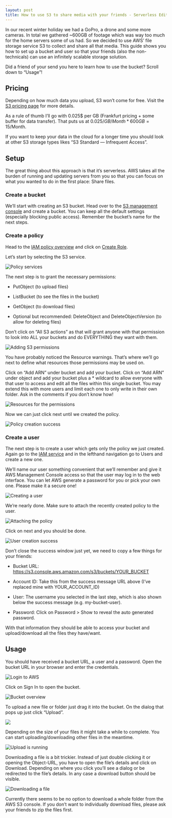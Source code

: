 ```yaml
---
layout: post
title: How to use S3 to share media with your friends - Serverless Edition
---
```


In our recent winter holiday we had a GoPro, a drone and some more cameras. In total we gathered ~600GB of footage which was way too much for the home servers some of us had. So we decided to use AWS’ file storage service S3 to collect and share all that media. This guide shows you how to set up a bucket and user so that your friends (also the non-technicals) can use an infinitely scalable storage solution.

Did a friend of your send you here to learn how to use the bucket? Scroll down to “Usage”!

## Pricing

Depending on how much data you upload, S3 won’t come for free. Visit the [S3 pricing page](https://aws.amazon.com/s3/pricing/) for more details.

As a rule of thumb I’ll go with 0.025$ per GB (Frankfurt pricing + some buffer for data transfer). That puts us at 0.025$/GB/Month * 600GB = 15$/Month.

If you want to keep your data in the cloud for a longer time you should look at other S3 storage types likes “S3 Standard — Infrequent Access”.

## Setup

The great thing about this approach is that it’s serverless. AWS takes all the burden of running and updating servers from you so that you can focus on what you wanted to do in the first place: Share files.

### Create a bucket

We’ll start with creating an S3 bucket. Head over to the [S3 management console](https://s3.console.aws.amazon.com/) and create a bucket. You can keep all the default settings (especially blocking public access). Remember the bucket’s name for the next steps.

### Create a policy

Head to the [IAM policy overview](https://console.aws.amazon.com/iam/home#/policies) and click on [Create Role](https://console.aws.amazon.com/iam/home#/policies$new?step=edit).

Let’s start by selecting the S3 service.

![Policy services](https://cdn-images-1.medium.com/max/2000/1*bz-5BIXyKmqPMal3byYimw.png)

The next step is to grant the necessary permissions:

* PutObject (to upload files)

* ListBucket (to see the files in the bucket)

* GetObject (to download files)

* Optional but recommended: DeleteObject and DeleteObjectVersion (to allow for deleting files)

Don’t click on “All S3 actions” as that will grant anyone with that permission to look into ALL your buckets and do EVERYTHING they want with them.

![Adding S3 permissions](https://cdn-images-1.medium.com/max/2000/1*NVYg0hnzhraYsTcjfgIW8Q.png)

You have probably noticed the Resource warnings. That’s where we’ll go next to define what resources those permissions may be used on.

Click on “Add ARN” under bucket and add your bucket. Click on “Add ARN” under object and add your bucket plus a * wildcard to allow everyone with that user to access and edit all the files within this single bucket. You may extend this with more users and limit each one to only write in their own folder. Ask in the comments if you don’t know how!

![Resources for the permissions](https://cdn-images-1.medium.com/max/2000/1*Zd3-dF3hfGDN7zOc98V8sQ.png)

Now we can just click next until we created the policy.

![Policy creation success](https://cdn-images-1.medium.com/max/2000/1*3FOxRNjMIeaPGqRZ36lsUg.png)

### Create a user

The next step is to create a user which gets only the policy we just created. Again go to the [IAM service](https://console.aws.amazon.com/iam/home#) and in the lefthand navigation go to Users and create a new one.

We’ll name our user something convenient that we’ll remember and give it AWS Management Console access so that the user may log in to the web interface. You can let AWS generate a password for you or pick your own one. Please make it a secure one!

![Creating a user](https://cdn-images-1.medium.com/max/2000/1*3dEMYq-BS7-ew3MhczYcQQ.png)

We’re nearly done. Make sure to attach the recently created policy to the user.

![Attaching the policy](https://cdn-images-1.medium.com/max/2000/1*kNkUe7gmOVo2q_RAGDGxdw.png)

Click on next and you should be done.

![User creation success](https://cdn-images-1.medium.com/max/2000/1*0w1eCLCrhlfP_l0EXKPX8Q.png)

Don’t close the success window just yet, we need to copy a few things for your friends:

* Bucket URL: https://s3.console.aws.amazon.com/s3/buckets/YOUR_BUCKET

* Account ID: Take this from the success message URL above (I’ve replaced mine with YOUR_ACCOUNT_ID)

* User: The username you selected in the last step, which is also shown below the success message (e.g. my-bucket-user).

* Password: Click on Password > Show to reveal the auto generated password.

With that information they should be able to access your bucket and upload/download all the files they have/want.

## Usage

You should have received a bucket URL, a user and a password. Open the bucket URL in your browser and enter the credentials.

![Login to AWS](https://cdn-images-1.medium.com/max/2000/1*fI_x48880fn8vhPJ9wJ4IQ.png)

Click on Sign In to open the bucket.

![Bucket overview](https://cdn-images-1.medium.com/max/2490/1*14_gP6v0eLe55Jyzlcod6A.png)

To upload a new file or folder just drag it into the bucket. On the dialog that pops up just click “Upload”.

![](https://cdn-images-1.medium.com/max/2000/1*pqPNfl6U4NU8Or6zpLW2xg.png)

Depending on the size of your files it might take a while to complete. You can start uploading/downloading other files in the meantime.

![Upload is running](https://cdn-images-1.medium.com/max/2182/1*ATd8cpSeNxhwdmXyOTb0Ig.png)

Downloading a file is a bit trickier. Instead of just double clicking it or opening the Object-URL, you have to open the file’s details and click on Download. Depending on where you click you’ll see a dialog or be redirected to the file’s details. In any case a download button should be visible.

![Downloading a file](https://cdn-images-1.medium.com/max/2000/1*c6f5L1qfYBWlHtp2BNNvHA.png)

Currently there seems to be no option to download a whole folder from the AWS S3 console. If you don’t want to individually download files, please ask your friends to zip the files first.
